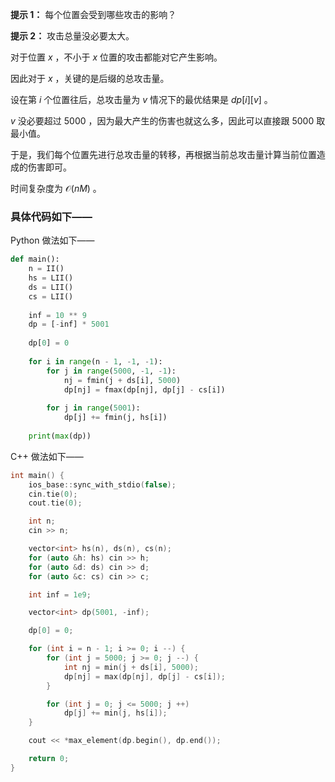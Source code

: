 **提示 1：** 每个位置会受到哪些攻击的影响？

**提示 2：** 攻击总量没必要太大。

对于位置 $x$ ，不小于 $x$ 位置的攻击都能对它产生影响。

因此对于 $x$ ，关键的是后缀的总攻击量。

设在第 $i$ 个位置往后，总攻击量为 $v$ 情况下的最优结果是 $dp[i][v]$ 。

$v$ 没必要超过 $5000$ ，因为最大产生的伤害也就这么多，因此可以直接跟 $5000$ 取最小值。

于是，我们每个位置先进行总攻击量的转移，再根据当前总攻击量计算当前位置造成的伤害即可。

时间复杂度为 $\mathcal{O}(nM)$ 。

### 具体代码如下——

Python 做法如下——

```Python []
def main():
    n = II()
    hs = LII()
    ds = LII()
    cs = LII()
    
    inf = 10 ** 9
    dp = [-inf] * 5001
    
    dp[0] = 0
    
    for i in range(n - 1, -1, -1):
        for j in range(5000, -1, -1):
            nj = fmin(j + ds[i], 5000)
            dp[nj] = fmax(dp[nj], dp[j] - cs[i])
        
        for j in range(5001):
            dp[j] += fmin(j, hs[i])
    
    print(max(dp))
```

C++ 做法如下——

```cpp []
int main() {
    ios_base::sync_with_stdio(false);
    cin.tie(0);
    cout.tie(0);

    int n;
    cin >> n;

    vector<int> hs(n), ds(n), cs(n);
    for (auto &h: hs) cin >> h;
    for (auto &d: ds) cin >> d;
    for (auto &c: cs) cin >> c;

    int inf = 1e9;

    vector<int> dp(5001, -inf);

    dp[0] = 0;

    for (int i = n - 1; i >= 0; i --) {
        for (int j = 5000; j >= 0; j --) {
            int nj = min(j + ds[i], 5000);
            dp[nj] = max(dp[nj], dp[j] - cs[i]);
        }

        for (int j = 0; j <= 5000; j ++)
            dp[j] += min(j, hs[i]);
    }

    cout << *max_element(dp.begin(), dp.end());

    return 0;
}
```
